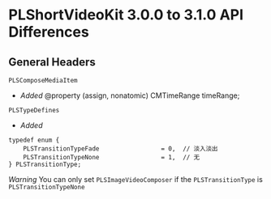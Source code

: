 # PLShortVideoKit 3.0.0 to 3.1.0 API Differences

## General Headers

`PLSComposeMediaItem`

- *Added* @property (assign, nonatomic) CMTimeRange timeRange;

`PLSTypeDefines`

- *Added* 

```objc
typedef enum {
    PLSTransitionTypeFade                 = 0,  // 淡入淡出
    PLSTransitionTypeNone                 = 1,  // 无
} PLSTransitionType;
```
*Warning* You can only set `PLSImageVideoComposer` if the `PLSTransitionType` is `PLSTransitionTypeNone`